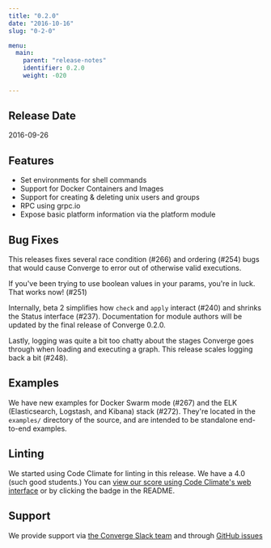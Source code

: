 ```yaml
---
title: "0.2.0"
date: "2016-10-16"
slug: "0-2-0"

menu:
  main:
    parent: "release-notes"
    identifier: 0.2.0
    weight: -020
    
---
```


## Release Date

2016-09-26

## Features

- Set environments for shell commands
- Support for Docker Containers and Images
- Support for creating & deleting unix users and groups
- RPC using grpc.io
- Expose basic platform information via the platform module

## Bug Fixes

This releases fixes several race condition (#266) and ordering (#254) bugs that would cause Converge to error out of otherwise valid executions.

If you've been trying to use boolean values in your params, you're in luck. That works now! (#251)

Internally, beta 2 simplifies how `check` and `apply` interact (#240) and shrinks the Status interface (#237). Documentation for module authors will be updated by the final release of Converge 0.2.0.

Lastly, logging was quite a bit too chatty about the stages Converge goes through when loading and executing a graph. This release scales logging back a bit (#248).

## Examples

We have new examples for Docker Swarm mode (#267) and the ELK (Elasticsearch, Logstash, and Kibana) stack (#272). They're located in the `examples/` directory of the source, and are intended to be standalone end-to-end examples.

## Linting

We started using Code Climate for linting in this release. We have a 4.0 (such good students.) You can [view our score using Code Climate's web interface](https://codeclimate.com/github/asteris-llc/converge) or by clicking the badge in the README.

## Support

We provide support via [the Converge Slack team](http://converge-slack.aster.is/) and through [GitHub issues](https://github.com/asteris-llc/converge/issues)
